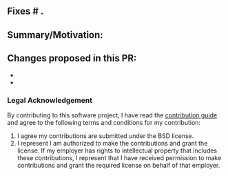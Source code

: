 ## Fixes # .

## Summary/Motivation:


## Changes proposed in this PR:
-
-

### Legal Acknowledgement

By contributing to this software project, I have read the [contribution guide](https://pyomo.readthedocs.io/en/stable/contribution_guide.html) and agree to the following terms and conditions for my contribution:

1. I agree my contributions are submitted under the BSD license.
2. I represent I am authorized to make the contributions and grant the license. If my employer has rights to intellectual property that includes these contributions, I represent that I have received permission to make contributions and grant the required license on behalf of that employer.
